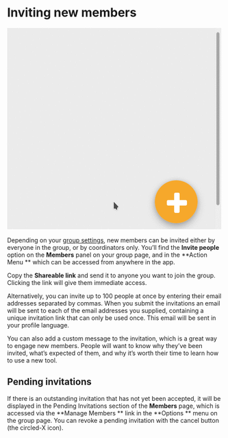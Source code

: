 # Inviting new members

<img class="screenshot" alt="Action menu" src="action_menu.gif" />

Depending on your [group settings](group_settings.html), new members can be invited either by everyone in the group, or by coordinators only. You’ll find the **Invite people** option on the **Members** panel on your group page, and in the **Action Menu ** which can be accessed from anywhere in the app.

Copy the **Shareable link** and send it to anyone you want to join the group. Clicking the link will give them immediate access.

Alternatively, you can invite up to 100 people at once by entering their email addresses separated by commas. When you submit the invitations an email will be sent to each of the email addresses you supplied, containing a unique invitation link that can only be used once. This email will be sent in your profile language.

You can also add a custom message to the invitation, which is a great way to engage new members. People will want to know why they’ve been invited, what’s expected of them, and why it’s worth their time to learn how to use a new tool.


## Pending invitations

If there is an outstanding invitation that has not yet been accepted, it will be displayed in the Pending Invitations section of the **Members** page, which is accessed via the **Manage Members ** link in the **Options ** menu on the group page. You can revoke a pending invitation with the cancel button (the circled-X icon).
